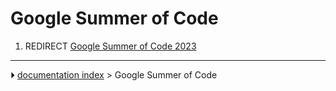 # Google Summer of Code
1.  REDIRECT [Google Summer of Code 2023](Google_Summer_of_Code_2023.md)



---
⏵ [documentation index](../README.md) > Google Summer of Code
